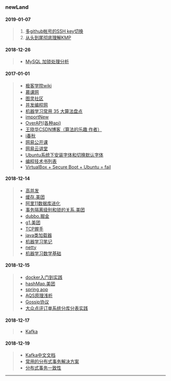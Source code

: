 ### newLand

#### 2019-01-07
>1. [多github帐号的SSH key切换][]
>1. [从头到尾彻底理解KMP][]

#### 2018-12-26
>+ [MySQL 加锁处理分析][]

#### 2017-01-01
>+ [极客学院wiki][]
>+ [慕课网][]
>+ [图灵社区][]
>+ [并发编程网][]
>+ [机器学习常用 35 大算法盘点][]
>+ [importNew][]
>+ [OverAPI(各种api)][]
>+ [王晓华CSDN博客（算法的乐趣 作者）][]
>+ [i春秋][]
>+ [网易公开课][]
>+ [网易云讲堂][]
>+ [Ubuntu系统下安装字体和切换默认字体][]
>+ [编程技术书列表][]
>+ [VirtualBox + Secure Boot + Ubuntu = fail][]

#### 2018-12-14
>+ [高并发][]  
>+ [缓存.美团][]  
>+ [阿里11数据库进化][]  
>+ [事务隔离级别和锁的关系.美团][]  
>+ [dubbo.掘金][]  
>+ [g1.美团][]  
>+ [TCP握手][]  
>+ [java类加载器][]  
>+ [机器学习笔记][]  
>+ [netty][]
>+ [机器学习数学基础][]

#### 2018-12-15
>+ [docker入门到实践][]  
>+ [hashMap.美团][]
>+ [spring aop][]
>+ [AQS原理浅析][]
>+ [Gossip协议][]
>+ [大众点评订单系统分库分表实践][]

#### 2018-12-17
>+ [Kafka][]

#### 2018-12-19
>+ [Kafka中文文档][]
>+ [常用的分布式事务解决方案][]
>+ [分布式事务一致性][]

---

[//]: 2019-01-07

[多github帐号的SSH key切换]: https://www.cnblogs.com/BeginMan/p/3548139.html
[从头到尾彻底理解KMP]: https://blog.csdn.net/v_july_v/article/details/7041827


[//]: 2018-12-26

[MySQL 加锁处理分析]: http://hedengcheng.com/?p=771#_Toc374698307


[//]: 2017-01-01

[极客学院wiki]: http://wiki.jikexueyuan.com
[慕课网]: http://www.imooc.com/article
[图灵社区]: http://www.ituring.com.cn/book/collected/3
[并发编程网]: http://ifeve.com/
[机器学习常用 35 大算法盘点]: https://mp.weixin.qq.com/s?__biz=MzI3MTA0MTk1MA==&mid=2651986917&idx=2&sn=5ef23083abacb8ec10bae272a6523acb&chksm=f1216f14c656e602deead8940252d779387ecea92e7278ea7822a32fe65925d2a6ab23c5e972&scene=2&srcid=0911mvqhy7LGW7IT5U5IsDnf&from=timeline&isappinstalled=0&pass_ticket=ybVnnsWqdSCqr6ueKf5VpPfuJxVh%2FsH%2BhKO5hupPAxA6bk%2BO0UTANSEsYo8aS64N
[importNew]: http://www.importnew.com/
[OverAPI(各种api)]: http://overapi.com/?url_type=39&object_type=webpage&pos=1
[王晓华CSDN博客（算法的乐趣 作者）]: http://blog.csdn.net/orbit
[i春秋]: http://www.ichunqiu.com/
[网易公开课]: http://open.163.com/
[网易云讲堂]: http://study.163.com/
[Ubuntu系统下安装字体和切换默认字体]: https://my.oschina.net/itblog/blog/278566
[编程技术书列表]: https://www.oschina.net/question/2529065_2232659
[VirtualBox + Secure Boot + Ubuntu = fail]: https://stegard.net/2016/10/virtualbox-secure-boot-ubuntu-fail/


[//]:  2018-12-14

[高并发]: https://gitbook.cn/books/5b625e94daf78a4dc2deacce/index.html  
[缓存.美团]: https://tech.meituan.com/cache_about.html  
[阿里11数据库进化]: https://yq.aliyun.com/articles/321080  
[事务隔离级别和锁的关系.美团]: https://tech.meituan.com/innodb_lock.html  
[dubbo.掘金]: https://juejin.im/post/5ab09943f265da238f125ee8  
[g1.美团]: https://tech.meituan.com/g1.html  
[TCP握手]: https://www.jianshu.com/p/9968b16b607e  
[java类加载器]: https://blog.csdn.net/javazejian/article/details/73413292  
[机器学习笔记]: https://github.com/fengdu78/Coursera-ML-AndrewNg-Notes  
[netty]: https://waylau.com/netty-4-user-guide/Architectural%20Overview/Summary.html  
[机器学习数学基础]: https://zhuanlan.zhihu.com/p/25197792  

[//]:  2018-12-15  

[hashMap.美团]: https://tech.meituan.com/java_hashmap.html
[docker入门到实践]: https://yeasy.gitbooks.io/docker_practice/compose/usage.html
[spring aop]: http://blog.longjiazuo.com/archives/1606
[AQS原理浅析]: http://ifeve.com/java-special-troops-aqs/
[Gossip协议]: https://www.jianshu.com/p/3aa9a109072c
[大众点评订单系统分库分表实践]: https://tech.meituan.com/dianping_order_db_sharding.html

[//]: 2018-12-17

[Kafka]: http://www.jasongj.com/tags/Kafka/

[//]: 2018-12-19

[Kafka中文文档]: http://kafka.apachecn.org/
[常用的分布式事务解决方案]: https://juejin.im/post/5aa3c7736fb9a028bb189bca
[分布式事务一致性]: https://yq.aliyun.com/articles/582282
